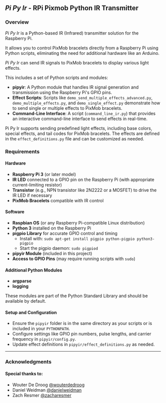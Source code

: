 ## ***Pi Py Ir*** - RPi Pixmob Python IR Transmitter

### Overview

*Pi Py Ir* is a Python-based IR (Infrared) transmitter solution for the Raspberry Pi.

It allows you to control PixMob bracelets directly from a Raspberry Pi using Python scripts, eliminating the need for additional hardware like an Arduino. 

*Pi Py Ir* can send IR signals to PixMob bracelets to display various light effects.

This includes a set of Python scripts and modules:

- **pipyir**: A Python module that handles IR signal generation and transmission using the Raspberry Pi's GPIO pins.
- **Effect Scripts**: Scripts like `demo_send_multiple_effects_advanced.py`, `demo_multiple_effects.py`, and `demo_single_effect.py` demonstrate how to send single or multiple effects to PixMob bracelets.
- **Command-Line Interface**: A script (`command_line_ir.py`) that provides an interactive command-line interface to send effects in real-time.

Pi Py Ir supports sending predefined light effects, including base colors, special effects, and tail codes for PixMob bracelets. The effects are defined in the `effect_definitions.py` file and can be customized as needed.

### Requirements

#### Hardware

- **Raspberry Pi 3** (or later model)
- **IR LED** connected to a GPIO pin on the Raspberry Pi (with appropriate current-limiting resistor)
- **Transistor** (e.g., NPN transistor like 2N2222 or a MOSFET) to drive the IR LED if necessary
- **PixMob Bracelets** compatible with IR control

#### Software

- **Raspbian OS** (or any Raspberry Pi-compatible Linux distribution)
- **Python 3** installed on the Raspberry Pi
- **pigpio Library** for accurate GPIO control and timing
  - Install with: `sudo apt-get install pigpio python-pigpio python3-pigpio`
  - Start the pigpio daemon: `sudo pigpiod`
- **pipyir Module** (included in this project)
- **Access to GPIO Pins** (may require running scripts with `sudo`)

#### Additional Python Modules

- **argparse**
- **logging**

These modules are part of the Python Standard Library and should be available by default.

#### Setup and Configuration

- Ensure the `pipyir` folder is in the same directory as your scripts or is included in your `PYTHONPATH`.
- Configure settings like GPIO pin numbers, pulse lengths, and carrier frequency in `pipyir/config.py`.
- Update effect definitions in `pipyir/effect_definitions.py` as needed.

---

### Acknowledgments

#### Special thanks to:
- Wouter De Droog [@wouterdedroog](https://github.com/wouterdedroog)
- Daniel Weidman [@danielweidman](https://github.com/danielweidman)
- Zach Resmer [@zacharesmer](https://github.com/zacharesmer)
